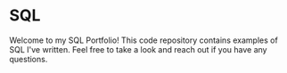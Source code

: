 # SQL
Welcome to my SQL Portfolio! This code repository contains examples of SQL I've written. Feel free to take a look and reach out if you have any questions.
